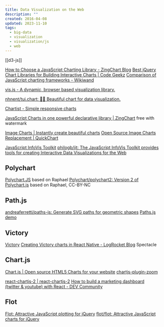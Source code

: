 ```yaml
---
title: Data Visualization on the Web
description: ""
created: 2016-04-08
updated: 2023-11-10
tags:
  - big-data
  - visualization
  - visualization/js
  - web
---
```


[[d3-js]]

[How to Choose a JavaScript Charting Library - ZingChart Blog](http://www.zingchart.com/blog/2015/09/15/how-to-choose-a-javascript-charting-library/)
[Best jQuery Chart Libraries for Building Interactive Charts | Code Geekz](https://codegeekz.com/best-jquery-chart-libraries-for-building-interactive-charts/)
[Comparison of JavaScript charting frameworks - Wikiwand](http://www.wikiwand.com/en/Comparison_of_JavaScript_charting_frameworks)

[vis.js - A dynamic, browser based visualization library.](http://visjs.org/)

[nhnent/tui.chart: 🍞🍯 Beautiful chart for data visualization.](https://github.com/nhnent/tui.chart)

[Chartist - Simple responsive charts](https://gionkunz.github.io/chartist-js/)

[JavaScript Charts in one powerful declarative library | ZingChart](https://www.zingchart.com/) free with watermark

[Image Charts | Instantly create beautiful charts](https://www.image-charts.com/)
[Open Source Image Charts Replacement | QuickChart](https://quickchart.io/)

[JavaScript InfoVis Toolkit](https://philogb.github.io/jit/)
[philogb/jit: The JavaScript InfoVis Toolkit provides tools for creating Interactive Data Visualizations for the Web](https://github.com/philogb/jit)

## Polychart

[Polychart.JS](http://www.polychartjs.com/) based on Raphael
[Polychart/polychart2: Version 2 of Polychart.js](https://github.com/Polychart/polychart2) based on Raphael, CC-BY-NC

## Path.js

[andreaferretti/paths-js: Generate SVG paths for geometric shapes](https://github.com/andreaferretti/paths-js)
[Paths.js demo](http://andreaferretti.github.io/paths-js-demo/)

## Victory

[Victory](https://formidable.com/open-source/victory/)
[Creating Victory charts in React Native - LogRocket Blog](https://blog.logrocket.com/creating-victory-charts-react-native/) Spectacle

## Chart.js

[Chart.js | Open source HTML5 Charts for your website](http://www.chartjs.org/)
[chartjs-plugin-zoom](https://www.chartjs.org/chartjs-plugin-zoom/latest/)

[react-chartjs-2 | react-chartjs-2](https://react-chartjs-2.netlify.app/)
[How to build a marketing dashboard (twitter & youtube) with React - DEV Community](https://dev.to/canonic/how-to-build-a-twitter-youtube-analytics-dashboard-with-react-2p2d)

## Flot

[Flot: Attractive JavaScript plotting for jQuery](https://www.flotcharts.org/)
[flot/flot: Attractive JavaScript charts for jQuery](https://github.com/flot/flot)

